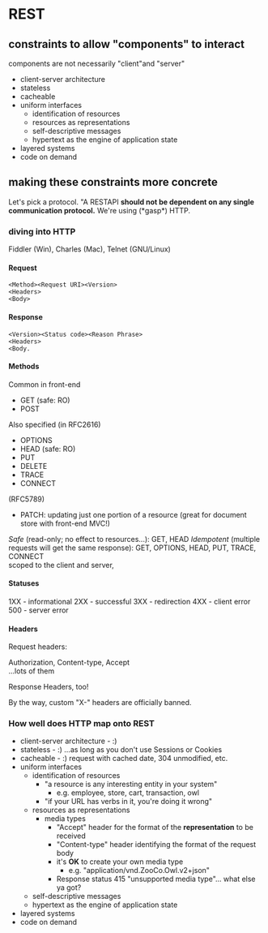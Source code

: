 # REST

## constraints to allow "components" to interact

components are not necessarily "client"and "server"

- client-server architecture
- stateless
- cacheable
- uniform interfaces
  - identification of resources
  - resources as representations
  - self-descriptive messages
  - hypertext as the engine of application state
- layered systems
- code on demand

## making these constraints more concrete

Let's pick a protocol. "A RESTAPI **should not be dependent on any single
communication protocol.** We're using (\*gasp\*) HTTP.

### diving into HTTP

Fiddler (Win), Charles (Mac), Telnet (GNU/Linux)

#### Request 

    <Method><Request URI><Version>
    <Headers>
    <Body>


#### Response

    <Version><Status code><Reason Phrase>
    <Headers>
    <Body.

#### Methods

Common in front-end

- GET (safe: RO)
- POST

Also specified (in RFC2616)

- OPTIONS
- HEAD (safe: RO)
- PUT
- DELETE
- TRACE
- CONNECT

(RFC5789)

- PATCH: updating just one portion of a resource (great for document store with front-end MVC!)

_Safe_ (read-only; no effect to resources...): GET, HEAD
_Idempotent_ (multiple requests will get the same response): GET, OPTIONS, HEAD, PUT, TRACE, CONNECT  
scoped to the client and server, 

#### Statuses

1XX - informational
2XX - successful
3XX - redirection
4XX - client error
500 - server error

#### Headers

Request headers:

Authorization, Content-type, Accept  
...lots of them

Response Headers, too!

By the way, custom "X-" headers are officially banned.

### How well does HTTP map onto REST

- client-server architecture - :)
- stateless - :) ...as long as you don't use Sessions or Cookies
- cacheable - :) request with cached date, 304 unmodified, etc.
- uniform interfaces
  - identification of resources
    - "a resource is any interesting entity in your system"
      - e.g. employee, store, cart, transaction, owl
    - "if your URL has verbs in it, you're doing it wrong"
  - resources as representations
    - media types
      - "Accept" header for the format of the **representation** to be received
      - "Content-type" header identifying the format of the request body
      - it's **OK** to create your own media type
        - e.g. "application/vnd.ZooCo.Owl.v2+json"
      - Response status 415 "unsupported media type"... what else ya got?
  - self-descriptive messages
  - hypertext as the engine of application state
- layered systems
- code on demand
